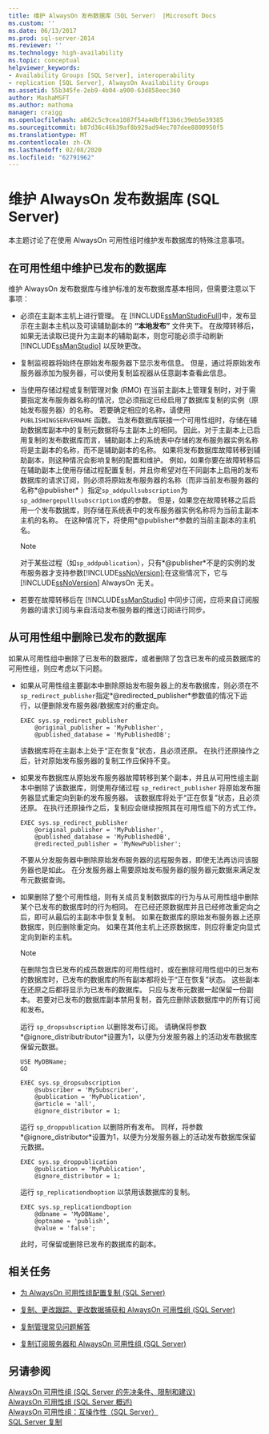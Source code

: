 ```yaml
---
title: 维护 AlwaysOn 发布数据库（SQL Server） |Microsoft Docs
ms.custom: ''
ms.date: 06/13/2017
ms.prod: sql-server-2014
ms.reviewer: ''
ms.technology: high-availability
ms.topic: conceptual
helpviewer_keywords:
- Availability Groups [SQL Server], interoperability
- replication [SQL Server], AlwaysOn Availability Groups
ms.assetid: 55b345fe-2eb9-4b04-a900-63d858eec360
author: MashaMSFT
ms.author: mathoma
manager: craigg
ms.openlocfilehash: a862c5c9cea1087f54a4dbff13b6c39eb5e39385
ms.sourcegitcommit: b87d36c46b39af8b929ad94ec707dee8800950f5
ms.translationtype: MT
ms.contentlocale: zh-CN
ms.lasthandoff: 02/08/2020
ms.locfileid: "62791962"
---
```

# <a name="maintaining-an-alwayson-publication-database-sql-server"></a>维护 AlwaysOn 发布数据库 (SQL Server)
  本主题讨论了在使用 AlwaysOn 可用性组时维护发布数据库的特殊注意事项。  
  
 
  
##  <a name="MaintainPublDb"></a> 在可用性组中维护已发布的数据库  
 维护 AlwaysOn 发布数据库与维护标准的发布数据库基本相同，但需要注意以下事项：  
  
-   必须在主副本主机上进行管理。 在 [!INCLUDE[ssManStudioFull](../../../includes/ssmanstudiofull-md.md)]中，发布显示在主副本主机以及可读辅助副本的 **“本地发布”** 文件夹下。 在故障转移后，如果无法读取已提升为主副本的辅助副本，则您可能必须手动刷新 [!INCLUDE[ssManStudio](../../../includes/ssmanstudio-md.md)] 以反映更改。  
  
-   复制监视器将始终在原始发布服务器下显示发布信息。 但是，通过将原始发布服务器添加为服务器，可以使用复制监视器从任意副本查看此信息。  
  
-   当使用存储过程或复制管理对象 (RMO) 在当前主副本上管理复制时，对于需要指定发布服务器名称的情况，您必须指定已经启用了数据库复制的实例（原始发布服务器）的名称。 若要确定相应的名称，请使用 `PUBLISHINGSERVERNAME` 函数。 当发布数据库联接一个可用性组时，存储在辅助数据库副本中的复制元数据将与主副本上的相同。 因此，对于主副本上已启用复制的发布数据库而言，辅助副本上的系统表中存储的发布服务器实例名称将是主副本的名称，而不是辅助副本的名称。 如果将发布数据库故障转移到辅助副本，则这种情况会影响复制的配置和维护。 例如，如果你要在故障转移后在辅助副本上使用存储过程配置复制，并且你希望对在不同副本上启用的发布数据库的请求订阅，则必须将原始发布服务器的名称（而非当前发布服务器的名称*@publisher* ）指定`sp_addpullsubscription`为`sp_addmergepulllsubscription`或的参数。 但是，如果您在故障转移之后启用一个发布数据库，则存储在系统表中的发布服务器实例名称将为当前主副本主机的名称。 在这种情况下，将使用*@publisher*参数的当前主副本的主机名。  
  
    > [!NOTE]  
    >  对于某些过程（如`sp_addpublication`），只有*@publisher*不是的实例的发布服务器才支持参数[!INCLUDE[ssNoVersion](../../../includes/ssnoversion-md.md)];在这些情况下，它与[!INCLUDE[ssNoVersion](../../../includes/ssnoversion-md.md)] AlwaysOn 无关。  
  
-   若要在故障转移后在 [!INCLUDE[ssManStudio](../../../includes/ssmanstudio-md.md)] 中同步订阅，应将来自订阅服务器的请求订阅与来自活动发布服务器的推送订阅进行同步。  
  
##  <a name="RemovePublDb"></a> 从可用性组中删除已发布的数据库  
 如果从可用性组中删除了已发布的数据库，或者删除了包含已发布的成员数据库的可用性组，则应考虑以下问题。  
  
-   如果从可用性组主要副本中删除原始发布服务器上的发布数据库，则必须在不`sp_redirect_publisher`指定*@redirected_publisher*参数值的情况下运行，以便删除发布服务器/数据库对的重定向。  
  
    ```  
    EXEC sys.sp_redirect_publisher   
        @original_publisher = 'MyPublisher',  
        @published_database = 'MyPublishedDB';  
    ```  
  
     该数据库将在主副本上处于“正在恢复”状态，且必须还原。 在执行还原操作之后，针对原始发布服务器的复制工作应保持不变。  
  
-   如果发布数据库从原始发布服务器故障转移到某个副本，并且从可用性组主副本中删除了该数据库，则使用存储过程 `sp_redirect_publisher` 将原始发布服务器显式重定向到新的发布服务器。 该数据库将处于“正在恢复”状态，且必须还原。 在执行还原操作之后，复制应会继续按照其在可用性组下的方式工作。  
  
    ```  
    EXEC sys.sp_redirect_publisher   
        @original_publisher = 'MyPublisher',  
        @published_database = 'MyPublishedDB',  
        @redirected_publisher = 'MyNewPublisher';  
    ```  
  
     不要从分发服务器中删除原始发布服务器的远程服务器，即使无法再访问该服务器也是如此。 在分发服务器上需要原始发布服务器的服务器元数据来满足发布元数据查询。  
  
-   如果删除了整个可用性组，则有关成员复制数据库的行为与从可用性组中删除某个已发布的数据库时的行为相同。 在已经还原数据库并且已经修改重定向之后，即可从最后的主副本中恢复复制。 如果在数据库的原始发布服务器上还原数据库，则应删除重定向。 如果在其他主机上还原数据库，则应将重定向显式定向到新的主机。  
  
    > [!NOTE]  
    >  在删除包含已发布的成员数据库的可用性组时，或在删除可用性组中的已发布的数据库时，已发布的数据库的所有副本都将处于“正在恢复”状态。 这些副本在还原之后都将显示为已发布的数据库。 只应与发布元数据一起保留一份副本。 若要对已发布的数据库副本禁用复制，首先应删除该数据库中的所有订阅和发布。  
  
     运行 `sp_dropsubscription` 以删除发布订阅。 请确保将参数*@ignore_distributributor*设置为1，以便为分发服务器上的活动发布数据库保留元数据。  
  
    ```  
    USE MyDBName;  
    GO  
  
    EXEC sys.sp_dropsubscription   
        @subscriber = 'MySubscriber',  
        @publication = 'MyPublication',  
        @article = 'all',  
        @ignore_distributor = 1;  
    ```  
  
     运行 `sp_droppublication` 以删除所有发布。 同样，将参数*@ignore_distributor*设置为1，以便为分发服务器上的活动发布数据库保留元数据。  
  
    ```  
    EXEC sys.sp_droppublication   
        @publication = 'MyPublication',  
        @ignore_distributor = 1;  
    ```  
  
     运行 `sp_replicationdboption` 以禁用该数据库的复制。  
  
    ```  
    EXEC sys.sp_replicationdboption  
        @dbname = 'MyDBName',  
        @optname = 'publish',  
        @value = 'false';  
    ```  
  
     此时，可保留或删除已发布的数据库的副本。  
  
##  <a name="RelatedTasks"></a> 相关任务  
  
-   [为 AlwaysOn 可用性组配置复制 (SQL Server)](always-on-availability-groups-sql-server.md)  
  
-   [复制、更改跟踪、更改数据捕获和 AlwaysOn 可用性组 &#40;SQL Server&#41;](replicate-track-change-data-capture-always-on-availability.md)  
  
-   [复制管理常见问题解答](../../../relational-databases/replication/administration/frequently-asked-questions-for-replication-administrators.md)  
  
-   [复制订阅服务器和 AlwaysOn 可用性组 &#40;SQL Server&#41;](replication-subscribers-and-always-on-availability-groups-sql-server.md)  
  
## <a name="see-also"></a>另请参阅  
 [AlwaysOn 可用性组 &#40;SQL Server 的先决条件、限制和建议&#41;](prereqs-restrictions-recommendations-always-on-availability.md)   
 [AlwaysOn 可用性组 &#40;SQL Server 概述&#41;](overview-of-always-on-availability-groups-sql-server.md)   
 [AlwaysOn 可用性组：互操作性（SQL Server）](always-on-availability-groups-interoperability-sql-server.md)   
 [SQL Server 复制](../../../relational-databases/replication/sql-server-replication.md)  
  
  
